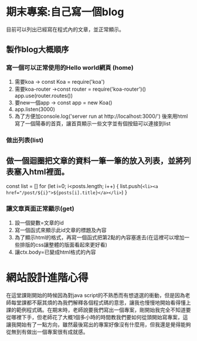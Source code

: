 # 期末專案:自己寫一個blog
目前可以列出已經寫在程式內的文章，並正常顯示。
## 製作blog大概順序
### 寫一個可以正常使用的Hello world網頁 (home)
1. 需要koa -> const Koa = require('koa')
2. 需要koa-router ->const router = require('koa-router')()   app.use(router.routes())
3. 要new一個app -> const app = new Koa()
4. app.listen(3000)
5. 為了方便加console.log('server run at http://localhost:3000/')
後來用html寫了一個陽春的首頁，讓首頁顯示一些文字並有個按鈕可以連接到list

### 做出列表(list)
做一個迴圈把文章的資料一筆一筆的放入列表，並將列表塞入html裡面。
---------------------------------------------------
const list = []
    for (let i=0; i<posts.length; i++) {
        list.push(`<li><a href="/post/${i}">${posts[i].title}</a></li>`)
    }
### 讓文章頁面正常顯示(get)
1. 設一個變數=文章的id
2. 寫一個函式來顯示此id文章的標題及內容
3. 為了顯示html的格式，再寫一個函式把第2點的內容塞進去(在這裡可以增加一些排版的css讓整體的版面看起來更好看)
4. 讓ctx.body=已變成html格式的內容

# 網站設計進階心得
在這堂課剛開始的時候因為對java script的不熟悉而有想退選的衝動，但是因為老師每堂課都不厭其煩的為我們解釋各個程式碼的意思，讓我也慢慢地開始看得懂上課的範例程式碼。在期末時，老師說要我們寫出一個專案，剛開始我完全不知道要從哪裡下手，但老師花了大概1個多小時的時間教我們要如何從頭開始寫專案，這讓我開始有了一點方向，雖然最後寫出的專案好像沒有什麼用，但我還是覺得能夠從無到有做出一個專案很有成就感。

